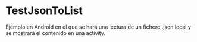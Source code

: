 TestJsonToList
==============
Ejemplo en Android en el que se hará una lectura de un fichero .json local y se mostrará el contenido en una activity.
